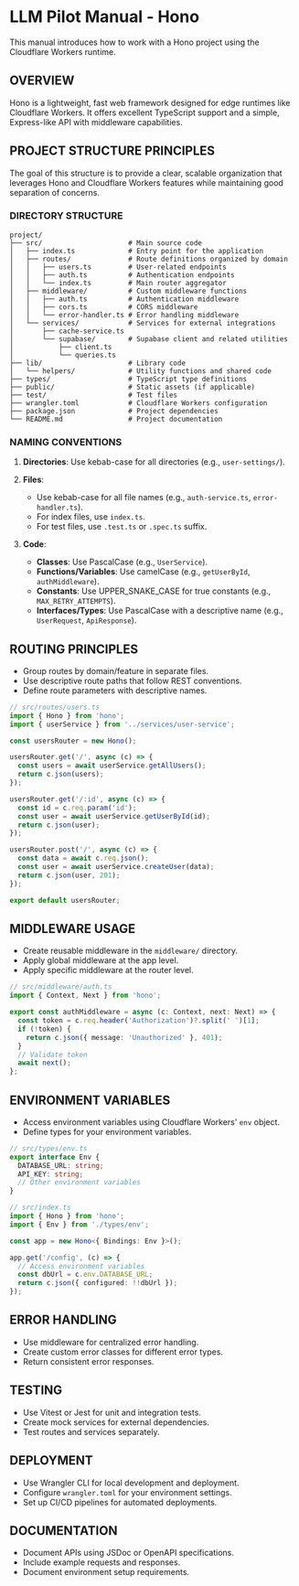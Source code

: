 # LLM Pilot Manual - Hono

This manual introduces how to work with a Hono project using the Cloudflare Workers runtime.

## OVERVIEW

Hono is a lightweight, fast web framework designed for edge runtimes like Cloudflare Workers. It offers excellent TypeScript support and a simple, Express-like API with middleware capabilities.

## PROJECT STRUCTURE PRINCIPLES

The goal of this structure is to provide a clear, scalable organization that leverages Hono and Cloudflare Workers features while maintaining good separation of concerns.

### DIRECTORY STRUCTURE

```
project/
├── src/                     # Main source code
│   ├── index.ts             # Entry point for the application
│   ├── routes/              # Route definitions organized by domain
│   │   ├── users.ts         # User-related endpoints
│   │   ├── auth.ts          # Authentication endpoints
│   │   └── index.ts         # Main router aggregator
│   ├── middleware/          # Custom middleware functions
│   │   ├── auth.ts          # Authentication middleware
│   │   ├── cors.ts          # CORS middleware
│   │   └── error-handler.ts # Error handling middleware
│   └── services/            # Services for external integrations
│       ├── cache-service.ts
│       └── supabase/        # Supabase client and related utilities
│           ├── client.ts
│           └── queries.ts
├── lib/                     # Library code
│   └── helpers/             # Utility functions and shared code
├── types/                   # TypeScript type definitions
├── public/                  # Static assets (if applicable)
├── test/                    # Test files
├── wrangler.toml            # Cloudflare Workers configuration
├── package.json             # Project dependencies
└── README.md                # Project documentation
```

### NAMING CONVENTIONS

1. **Directories**: Use kebab-case for all directories (e.g., `user-settings/`).

2. **Files**:
   - Use kebab-case for all file names (e.g., `auth-service.ts`, `error-handler.ts`).
   - For index files, use `index.ts`.
   - For test files, use `.test.ts` or `.spec.ts` suffix.

3. **Code**:
   - **Classes**: Use PascalCase (e.g., `UserService`).
   - **Functions/Variables**: Use camelCase (e.g., `getUserById`, `authMiddleware`).
   - **Constants**: Use UPPER_SNAKE_CASE for true constants (e.g., `MAX_RETRY_ATTEMPTS`).
   - **Interfaces/Types**: Use PascalCase with a descriptive name (e.g., `UserRequest`, `ApiResponse`).

## ROUTING PRINCIPLES

- Group routes by domain/feature in separate files.
- Use descriptive route paths that follow REST conventions.
- Define route parameters with descriptive names.

```typescript
// src/routes/users.ts
import { Hono } from 'hono';
import { userService } from '../services/user-service';

const usersRouter = new Hono();

usersRouter.get('/', async (c) => {
  const users = await userService.getAllUsers();
  return c.json(users);
});

usersRouter.get('/:id', async (c) => {
  const id = c.req.param('id');
  const user = await userService.getUserById(id);
  return c.json(user);
});

usersRouter.post('/', async (c) => {
  const data = await c.req.json();
  const user = await userService.createUser(data);
  return c.json(user, 201);
});

export default usersRouter;
```

## MIDDLEWARE USAGE

- Create reusable middleware in the `middleware/` directory.
- Apply global middleware at the app level.
- Apply specific middleware at the router level.

```typescript
// src/middleware/auth.ts
import { Context, Next } from 'hono';

export const authMiddleware = async (c: Context, next: Next) => {
  const token = c.req.header('Authorization')?.split(' ')[1];
  if (!token) {
    return c.json({ message: 'Unauthorized' }, 401);
  }
  // Validate token
  await next();
};
```

## ENVIRONMENT VARIABLES

- Access environment variables using Cloudflare Workers' `env` object.
- Define types for your environment variables.

```typescript
// src/types/env.ts
export interface Env {
  DATABASE_URL: string;
  API_KEY: string;
  // Other environment variables
}

// src/index.ts
import { Hono } from 'hono';
import { Env } from './types/env';

const app = new Hono<{ Bindings: Env }>();

app.get('/config', (c) => {
  // Access environment variables
  const dbUrl = c.env.DATABASE_URL;
  return c.json({ configured: !!dbUrl });
});
```

## ERROR HANDLING

- Use middleware for centralized error handling.
- Create custom error classes for different error types.
- Return consistent error responses.

## TESTING

- Use Vitest or Jest for unit and integration tests.
- Create mock services for external dependencies.
- Test routes and services separately.

## DEPLOYMENT

- Use Wrangler CLI for local development and deployment.
- Configure `wrangler.toml` for your environment settings.
- Set up CI/CD pipelines for automated deployments.

## DOCUMENTATION

- Document APIs using JSDoc or OpenAPI specifications.
- Include example requests and responses.
- Document environment setup requirements.